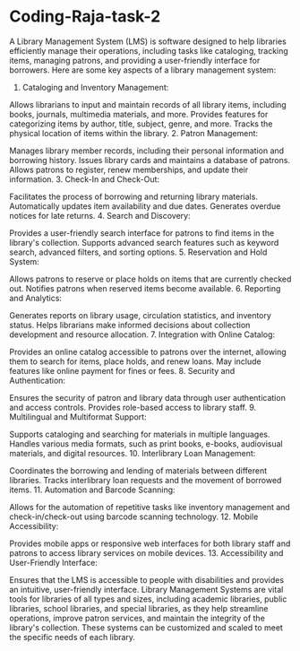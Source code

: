 # Coding-Raja-task-2
A Library Management System (LMS) is software designed to help libraries efficiently manage their operations, including tasks like cataloging, tracking items, managing patrons, and providing a user-friendly interface for borrowers. Here are some key aspects of a library management system:

1. Cataloging and Inventory Management:

Allows librarians to input and maintain records of all library items, including books, journals, multimedia materials, and more.
Provides features for categorizing items by author, title, subject, genre, and more.
Tracks the physical location of items within the library.
2. Patron Management:

Manages library member records, including their personal information and borrowing history.
Issues library cards and maintains a database of patrons.
Allows patrons to register, renew memberships, and update their information.
3. Check-In and Check-Out:

Facilitates the process of borrowing and returning library materials.
Automatically updates item availability and due dates.
Generates overdue notices for late returns.
4. Search and Discovery:

Provides a user-friendly search interface for patrons to find items in the library's collection.
Supports advanced search features such as keyword search, advanced filters, and sorting options.
5. Reservation and Hold System:

Allows patrons to reserve or place holds on items that are currently checked out.
Notifies patrons when reserved items become available.
6. Reporting and Analytics:

Generates reports on library usage, circulation statistics, and inventory status.
Helps librarians make informed decisions about collection development and resource allocation.
7. Integration with Online Catalog:

Provides an online catalog accessible to patrons over the internet, allowing them to search for items, place holds, and renew loans.
May include features like online payment for fines or fees.
8. Security and Authentication:

Ensures the security of patron and library data through user authentication and access controls.
Provides role-based access to library staff.
9. Multilingual and Multiformat Support:

Supports cataloging and searching for materials in multiple languages.
Handles various media formats, such as print books, e-books, audiovisual materials, and digital resources.
10. Interlibrary Loan Management:

Coordinates the borrowing and lending of materials between different libraries.
Tracks interlibrary loan requests and the movement of borrowed items.
11. Automation and Barcode Scanning:

Allows for the automation of repetitive tasks like inventory management and check-in/check-out using barcode scanning technology.
12. Mobile Accessibility:

Provides mobile apps or responsive web interfaces for both library staff and patrons to access library services on mobile devices.
13. Accessibility and User-Friendly Interface:

Ensures that the LMS is accessible to people with disabilities and provides an intuitive, user-friendly interface.
Library Management Systems are vital tools for libraries of all types and sizes, including academic libraries, public libraries, school libraries, and special libraries, as they help streamline operations, improve patron services, and maintain the integrity of the library's collection. These systems can be customized and scaled to meet the specific needs of each library.







